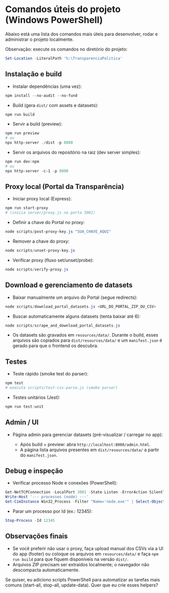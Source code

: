 # Comandos úteis do projeto (Windows PowerShell)

Abaixo está uma lista dos comandos mais úteis para desenvolver, rodar e administrar o projeto localmente.

Observação: execute os comandos no diretório do projeto:

```powershell
Set-Location -LiteralPath 'h:\TransparenciaPolitica'
```

## Instalação e build

- Instalar dependências (uma vez):

```powershell
npm install --no-audit --no-fund
```

- Build (gera `dist/` com assets e datasets):

```powershell
npm run build
```

- Servir a build (preview):

```powershell
npm run preview
# ou
npx http-server ./dist -p 8000
```

- Servir os arquivos do repositório na raiz (dev server simples):

```powershell
npm run dev:npm
# ou
npx http-server -c-1 -p 8000
```

## Proxy local (Portal da Transparência)

- Iniciar proxy local (Express):

```powershell
npm run start-proxy
# (inicia server/proxy.js na porta 3001)
```

- Definir a chave do Portal no proxy:

```powershell
node scripts/post-proxy-key.js "SUA_CHAVE_AQUI"
```

- Remover a chave do proxy:

```powershell
node scripts/unset-proxy-key.js
```

- Verificar proxy (fluxo set/unset/probe):

```powershell
node scripts/verify-proxy.js
```

## Download e gerenciamento de datasets

- Baixar manualmente um arquivo do Portal (segue redirects):

```powershell
node scripts/download_portal_datasets.js <URL_DO_PORTAL_ZIP_OU_CSV>
```

- Buscar automaticamente alguns datasets (tenta baixar até 6):

```powershell
node scripts/scrape_and_download_portal_datasets.js
```

- Os datasets são gravados em `resources/data/`. Durante o build, esses arquivos são copiados para `dist/resources/data/` e um `manifest.json` é gerado para que o frontend os descubra.

## Testes

- Teste rápido (smoke test do parser):

```powershell
npm test
# executa scripts/test-csv-parse.js (smoke parser)
```

- Testes unitários (Jest):

```powershell
npm run test:unit
```

## Admin / UI

- Página admin para gerenciar datasets (pré-visualizar / carregar no app):

  - Após build + preview: abra `http://localhost:8000/admin.html`.
  - A página lista arquivos presentes em `dist/resources/data/` a partir do `manifest.json`.

## Debug e inspeção

- Verificar processo Node e conexões (PowerShell):

```powershell
Get-NetTCPConnection -LocalPort 3001 -State Listen -ErrorAction SilentlyContinue | Format-Table -AutoSize
Write-Host '--- processes (node) ---'
Get-CimInstance Win32_Process -Filter "Name='node.exe'" | Select-Object ProcessId,CommandLine | Format-Table -AutoSize
```

- Parar um processo por Id (ex.: 12345):

```powershell
Stop-Process -Id 12345
```

## Observações finais

- Se você preferir não usar o proxy, faça upload manual dos CSVs via a UI do app (footer) ou coloque os arquivos em `resources/data/` e faça `npm run build` para que fiquem disponíveis na versão `dist/`.
- Arquivos ZIP precisam ser extraídos localmente; o navegador não descompacta automaticamente.

Se quiser, eu adiciono scripts PowerShell para automatizar as tarefas mais comuns (start-all, stop-all, update-data). Quer que eu crie esses helpers? 
